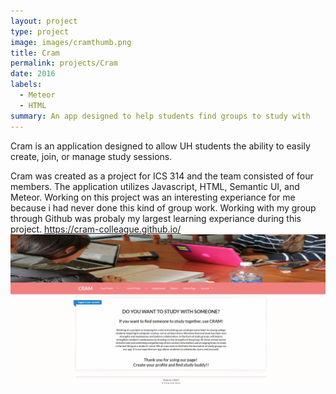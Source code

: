 ```yaml
---
layout: project
type: project
image: images/cramthumb.png
title: Cram
permalink: projects/Cram
date: 2016
labels:
  - Meteor
  - HTML
summary: An app designed to help students find groups to study with
---
```


Cram is an application designed to allow UH students the ability to easily create, join, or manage study sessions.

Cram was created as a project for ICS 314 and the team consisted of four members. The application utilizes Javascript,
HTML, Semantic UI, and Meteor. Working on this project was an interesting experiance for me because i had never done
this kind of group work. Working with my group through Github was probaly my largest learning experiance during
this project.
https://cram-colleague.github.io/
<img class="ui floated rounded image" style="margin-bottom: 20px" src="../images/home.png">
